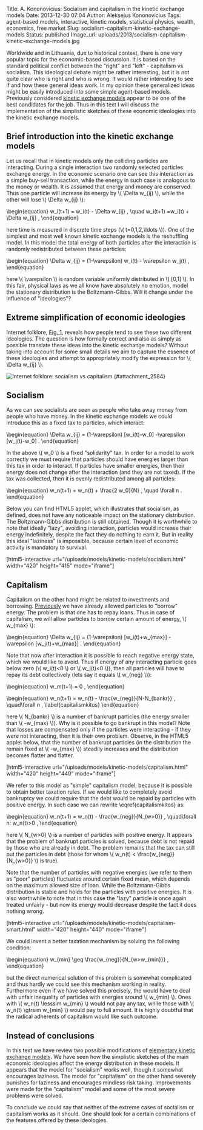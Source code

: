 Title: A. Kononovicius: Socialism and capitalism in the kinetic exchange models
Date: 2013-12-30 07:04
Author: Aleksejus Kononovicius
Tags: agent-based models, interactive, kinetic models, statistical physics, wealth, economics, free market
Slug: socialism-capitalism-kinetic-exchange-models
Status: published
Image_url: uploads/2013/socialism-capitalism-kinetic-exchange-models.jpg

Worldwide and in Lithuania, due to historical
context, there is one very popular topic for the economic-based
discussion. It is based on the standard political conflict between the
"right" and "left" - capitalism vs socialism. This ideological debate
might be rather interesting, but it is not quite clear who is right and
who is wrong. It would rather interesting to see if and how these
general ideas work. In my opinion these generalized ideas might be
easily introduced into some simple agent-based models. Previously
considered [kinetic exchange
models]({filename}/articles/2013/elementary-kinetic-exchange-models.md)
appear to be one of the best candidates for the job. Thus in this text I
will discuss the implementation of the simplistic sketches of these
economic ideologies into the kinetic exchange
models.
<!--more-->

Brief introduction into the kinetic exchange models
---------------------------------------------------

Let us recall that in kinetic models only the colliding particles are
interacting. During a single interaction two randomly selected particles
exchange energy. In the economic scenario one can see this interaction
as a simple buy-sell transaction, while the energy in such case is
analogous to the money or wealth. It is assumed that energy and money
are conserved. Thus one particle will increase its energy by \\\( \Delta w\_{ij} \\\), while the other will lose \\\(  \Delta w\_{ij} \\\):

\begin{equation}
 w\_i(t+1) = w\_i(t) - \Delta w\_{ij} , \quad w\_i(t+1) =w\_i(t) + \Delta w\_{ij} , 
\end{equation}

here time is measured in discrete time steps (\\\(  t=0,1,2,\ldots \\\)). One of the simplest and most well known kinetic exchange
models is the reshuffling model. In this model the total energy of both
particles after the interaction is randomly redistributed between these
particles:

\begin{equation}
 \Delta w\_{ij} = (1-\varepsilon) w\_i(t) - \varepsilon w\_j(t) , 
\end{equation}

here \\\(  \varepsilon \\\) is random variable uniformly distributed in
\\\(  \[0,1\] \\\). In this fair, physical laws as we all know have
absolutely no emotion, model the stationary distribution is the
Boltzmann-Gibbs. Will it change under the influence of "ideologies"?

Extreme simplification of economic ideologies
---------------------------------------------

Internet folklore, [Fig. 1](#attachment_2584), reveals how people tend
to see these two different ideologies. The question is how formally
correct and also as simply as possible translate these ideas into the
kinetic exchange models? Without taking into account for some small
details we aim to capture the essence of these ideologies and attempt to
appropriately modify the expression for \\\(  \Delta w\_{ij} \\\).

![Internet folklore: socialism vs
capitalism.]({static}/uploads/2013/socialism-capitalism-kinetic-exchange-models.jpg
"Internet folklore on the economic ideologies (taken form
politifake.org)."){#attachment_2584} 

Socialism
---------

As we can see socialists are seen as people who take away money from
people who have money. In the kinetic exchange models we could introduce
this as a fixed tax to particles, which interact:

\begin{equation}
 \Delta w\_{ij} = (1-\varepsilon) \[w\_i(t)-w\_0\] -\varepsilon \[w\_j(t)-w\_0\] . 
\end{equation}

In the above \\\(  w\_0 \\\) is a fixed "solidarity" tax. In order for a
model to work correctly we must require that particles should have
energies larger than this tax in order to interact. If particles have
smaller energies, then their energy does not change after the
interaction (and they are not taxed). If the tax was collected, then it
is evenly redistributed among all particles:

\begin{equation}
 w\_n(t+1) = w\_n(t) + \frac{2 w\_0}{N} , \quad \forall n .
\end{equation}

Below you can find HTML5 applet, which illustrates that socialism, as
defined, does not have any noticeable impact on the stationary
distribution. The Boltzmann-Gibbs distribution is still obtained. Though
it is worthwhile to note that ideally "lazy", avoiding interaction,
particles would increase their energy indefinitely, despite the fact
they do nothing to earn it. But in reality this ideal "laziness" is
impossible, because certain level of economic activity is mandatory to
survival.

[html5-interactive
url="/uploads/models/kinetic-models/socialism.html"
width="420" height="415" mode="iframe"]

Capitalism
----------

Capitalism on the other hand might be related to investments and
borrowing.
[Previously]({filename}/articles/2013/elementary-kinetic-exchange-models.md)
we have already allowed particles to "borrow" energy. The problem is
that one has to repay loans. Thus in case of capitalism, we will allow
particles to borrow certain amount of energy, \\\(  w\_{max} \\\):

\begin{equation}
 \Delta w\_{ij} = (1-\varepsilon) \[w\_i(t)+w\_{max}\] -\varepsilon \[w\_j(t)+w\_{max}\] . 
\end{equation}

Note that now after interaction it is possible to reach negative energy
state, which we would like to avoid. Thus if energy of any interacting
particle goes below zero (\\\(  w\_i(t)&lt;0 \\\) or \\\( w\_j(t)&lt;0 \\\)), then all particles will have to repay its debt
collectively (lets say it equals \\\(  w\_{neg} \\\)):

\begin{equation}
 w\_m(t+1) = 0 , 
\end{equation}

\begin{equation}
 w\_n(t+1) = w\_n(t) - \frac{w\_{neg}}{N-N\_{bankr}} , \quad\forall n , \label{capitalismkitos}
\end{equation}

here \\\(  N\_{bankr} \\\) is a number of bankrupt particles (the energy
smaller than \\\(  -w\_{max} \\\)). Why is it possible to go bankrupt in
this model? Note that losses are compensated only if the particles were
interacting - if they were not interacting, then it is their own
problem. Observe, in the HTML5 applet below, that the number of
bankrupt particles (in the distribution the remain fixed at \\\( -w\_{max} \\\)) steadily increases and the distribution becomes flatter and
flatter.

[html5-interactive
url="/uploads/models/kinetic-models/capitalism.html"
width="420" height="440" mode="iframe"]

We refer to this model as "simple" capitalism model, because it is
possible to obtain better taxation rules. If we would like to completely
avoid bankruptcy we could require that the debt would be repaid by
particles with positive energy. In such case we can rewrite
\eqref{capitalismkitos} as:

\begin{equation}
 w\_n(t+1) = w\_n(t) - \frac{w\_{neg}}{N\_{w&gt;0}} , \quad\forall n: w\_n(t)&gt;0 , 
\end{equation}

here \\\(  N\_{w&gt;0} \\\) is a number of particles with positive
energy. It appears that the problem of bankrupt particles is solved,
because debt is not repaid by those who are already in debt. The problem
remains that the tax can still put the particles in debt (those for whom
\\\(  w\_n(t) &lt; \frac{w\_{neg}}{N\_{w&gt;0}} \\\) is true).

Note that the number of particles with negative energies (we refer to
them as "poor" particles) fluctuates around certain fixed mean, which
depends on the maximum allowed size of loan. While the Boltzmann-Gibbs
distribution is stable and holds for the particles with positive
energies. It is also worthwhile to note that in this case the "lazy"
particle is once again treated unfairly - but now its energy would
decrease despite the fact it does nothing wrong.

[html5-interactive
url="/uploads/models/kinetic-models/capitalism-smart.html"
width="420" height="440" mode="iframe"]

We could invent a better taxation mechanism by solving the following
condition:

\begin{equation}
 w\_{min} \geq \frac{w\_{neg}}{N\_{w&gt;w\_{min}}} , 
\end{equation}

but the direct numerical solution of this problem is somewhat
complicated and thus hardly we could see this mechanism working in
reality. Furthermore even if we have solved this precisely, the would
have to deal with unfair inequality of particles with energies around
\\\(  w\_{min} \\\). Ones with \\\(  w\_n(t) \lesssim w\_{min} \\\) would
not pay any tax, while those with \\\(  w\_n(t) \gtrsim w\_{min} \\\)
would pay to full amount. It is highly doubtful that the radical
adherents of capitalism would like such outcome.

Instead of conclusions
----------------------

In this text we have review two possible modifications of [elementary
kinetic exchange
models]({filename}/articles/2013/elementary-kinetic-exchange-models.md).
We have seen how the simplistic sketches of the main economic
ideologies affect the energy distribution in these models. It appears
that the model for "socialism" works well, though it somewhat encourages
laziness. The model for "capitalism" on the other hand severely punishes
for laziness and encourages mindless risk taking. Improvements were made
for the "capitalism" model and some of the most severe problems were
solved.

To conclude we could say that neither of the extreme cases of socialism
or capitalism works as it should. One should look for a certain
combinations of the features offered by these ideologies.
